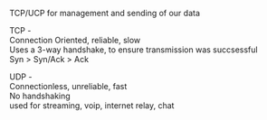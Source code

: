 TCP/UCP for management and sending of our data  
  
TCP -  
Connection Oriented, reliable, slow  
Uses a 3-way handshake, to ensure transmission was succsessful  
Syn > Syn/Ack > Ack  
  
UDP -  
Connectionless, unreliable, fast  
No handshaking  
used for streaming, voip, internet relay, chat
